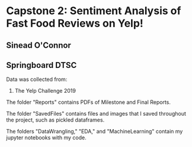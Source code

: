 # Capstone 2: Sentiment Analysis of Fast Food Reviews on Yelp!
## Sinead O'Connor
## Springboard DTSC

 Data was collected from: 
 1)  The Yelp Challenge 2019
 
 The folder "Reports" contains PDFs of Milestone and Final Reports.
 
 The folder "SavedFiles" contains files and images that I saved throughout the project, such as pickled
 dataframes.
 
 The folders "DataWrangling," "EDA," and "MachineLearning" contain my jupyter notebooks with my code.

